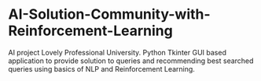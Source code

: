 # AI-Solution-Community-with-Reinforcement-Learning
AI project Lovely Professional University.
Python Tkinter GUI based application to provide solution to queries and recommending best searched queries using basics of  NLP and Reinforcement Learning.
